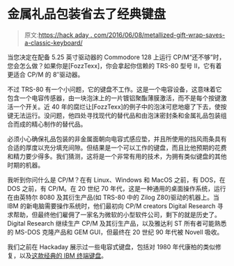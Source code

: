 # 金属礼品包装省去了经典键盘

> 原文:[https://hack aday . com/2016/06/08/metallized-gift-wrap-saves-a-classic-keyboard/](https://hackaday.com/2016/06/08/metalized-gift-wrap-saves-a-classic-keyboard/)

当您决定在配备 5.25 英寸驱动器的 Commodore 128 上运行 CP/M“还不够”时，您会怎么做？如果你是[FozzTexx]，你会拿起你信赖的 TRS-80 型号 II，它有着更适合 CP/M 的 8″驱动器。

不过 TRS-80 有一个小问题，它的键盘不工作。这是一个电容设备，这意味着它包含一个电容传感器，由一块泡沫上的一片镀铝聚酯薄膜激活，而不是每个按键激活一个开关。近 40 年的腐烂让[FozzTexx]的例子中的泡沫可悲地瘪了下去，使按键无法运行。没问题，他四处寻找现代的替代品和由泡沫密封条和金属礼品包装组合而成的精心制作的替代品。

必须小心确保礼品包装的非金属面朝向电容式感应垫，并且所使用的挡风雨条具有合适的厚度以充分填充间隙。但结果是一个可以工作的键盘，而且比他预期的花费和精力要少得多。我们猜测，这将是一个非常有用的技术，为拥有类似键盘的其他时期的机器。

我听到你问什么是 CP/M？在有 Linux、Windows 和 MacOS 之前，有 DOS，在 DOS 之前，有 CP/M。在 20 世纪 70 年代，这是一种通用的桌面操作系统，运行在由英特尔 8080 及其衍生产品(如 TRS-80 中的 Zilog Z80)驱动的机器上。当 IBM 的新电脑需要操作系统时，他们最初向 CP/M creators Digital Research 寻求帮助，但最终他们雇佣了一家名为微软的小型软件公司，剩下的就是历史了。Digital Research 继续生产 CP/M 及其衍生产品，以及雅达利 ST 所有者可能熟悉的 MS-DOS 克隆产品和 GEM GUI，但最终在 20 世纪 90 年代被 Novell 吸收。

我们之前在 Hackaday 展示过一些电容式键盘，包括对 1980 年代康柏的类似修复，以及[这款经典的 IBM 终端键盘](http://hackaday.com/2014/05/20/capacitive-sensing-and-old-ibm-keyboards/)。